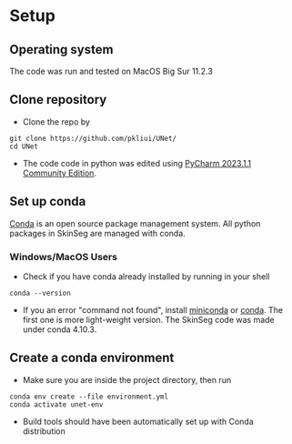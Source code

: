 # Setup


## Operating system
The code was run and tested on MacOS Big Sur 11.2.3


## Clone repository

* Clone the repo by
```
git clone https://github.com/pkliui/UNet/
cd UNet
```

* The code code in python was edited using [PyCharm 2023.1.1 Community Edition](<https://www.jetbrains.com/pycharm/download/#section=mac>).


## Set up conda

[Conda](https://docs.conda.io/en/latest/) is an open source package management system. All python packages in SkinSeg are managed with conda.


### Windows/MacOS Users

* Check if you have conda already installed by running in your shell

```
conda --version
```

* If you an error "command not found", install [miniconda](https://docs.conda.io/en/latest/miniconda.html) or [conda](https://docs.conda.io/en/latest/). The first one is more light-weight version. The SkinSeg code was made under conda 4.10.3.


## Create a conda environment

* Make sure you are inside the project directory, then run

```
conda env create --file environment.yml
conda activate unet-env
```

* Build tools should have been automatically set up with Conda distribution



